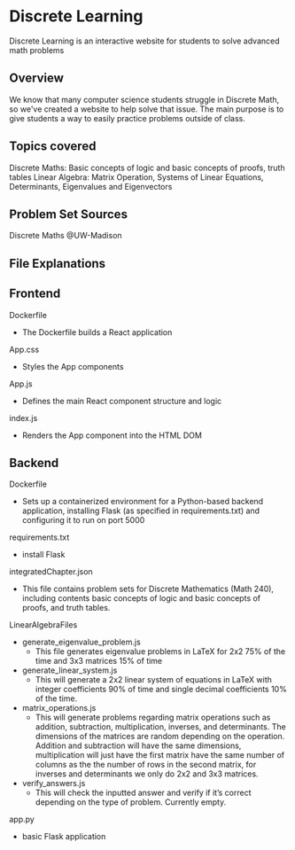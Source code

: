 # Discrete Learning
Discrete Learning is an interactive website for students to solve advanced math problems

## Overview
We know that many computer science students struggle in Discrete Math, so we've created a website to help solve that issue. The main purpose is to give students a way to easily practice problems outside of class. 

## Topics covered
Discrete Maths: Basic concepts of logic and basic concepts of proofs, truth tables
Linear Algebra: Matrix Operation, Systems of Linear Equations, Determinants, Eigenvalues and Eigenvectors

## Problem Set Sources
Discrete Maths @UW-Madison

## File Explanations

## Frontend
Dockerfile
- The Dockerfile builds a React application

App.css
- Styles the App components

App.js
- Defines the main React component structure and logic

index.js
- Renders the App component into the HTML DOM

## Backend
Dockerfile
- Sets up a containerized environment for a Python-based backend application, installing Flask (as specified in requirements.txt) and configuring it to run on port 5000

requirements.txt
- install Flask

integratedChapter.json
- This file contains problem sets for Discrete Mathematics (Math 240), including contents basic concepts of logic and basic concepts of proofs, and truth tables.

LinearAlgebraFiles
- generate_eigenvalue_problem.js
  - This file generates eigenvalue problems in LaTeX for 2x2 75% of the time and 3x3 matrices 15% of time
- generate_linear_system.js
  - This will generate a 2x2 linear system of equations in LaTeX with integer coefficients 90% of time and single decimal coefficients 10% of the time.
- matrix_operations.js
  - This will generate problems regarding matrix operations such as addition, subtraction, multiplication, inverses, and determinants. The dimensions of the matrices are random depending on the operation. Addition and subtraction will have the same dimensions, multiplication will just have the first matrix have the same number of columns as the the number of rows in the second matrix, for inverses and determinants we only do 2x2 and 3x3 matrices.
- verify_answers.js
  - This will check the inputted answer and verify if it’s correct depending on the type of problem. Currently empty.

app.py
- basic Flask application
